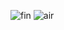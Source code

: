 ![fin](https://github.com/user-attachments/assets/ae06ecdf-9128-4191-bdc6-c1cc24e8cc2e)
![air](https://github.com/user-attachments/assets/08e48817-cccc-4003-8aa3-71ed0dc35d6b)

